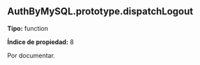## AuthByMySQL.prototype.dispatchLogout

**Tipo:** function

**Índice de propiedad:** 8

Por documentar.



